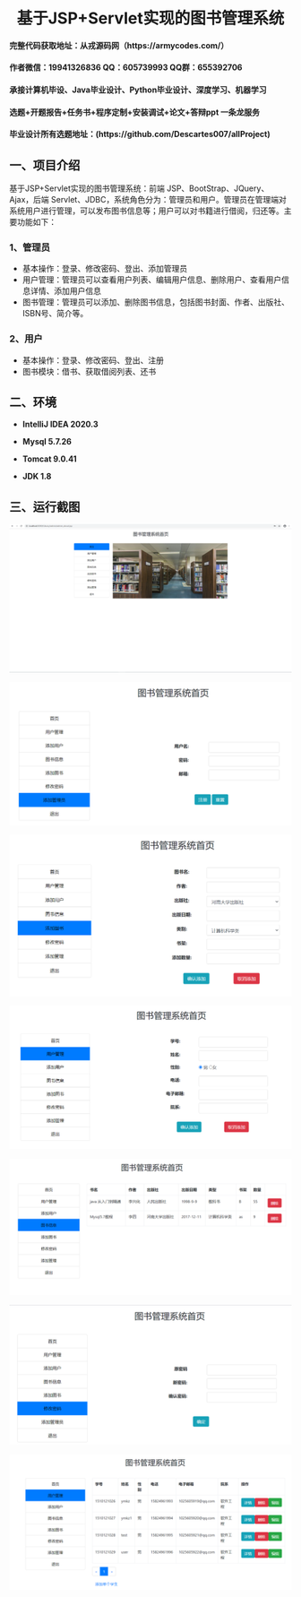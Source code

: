 <p><h1 align="center">基于JSP+Servlet实现的图书管理系统</h1></p>

<h4> 完整代码获取地址：从戎源码网（https://armycodes.com/） </h4>
<h4> 作者微信：19941326836 QQ：605739993 QQ群：655392706 </h4>
<h4> 承接计算机毕设、Java毕业设计、Python毕业设计、深度学习、机器学习 </h4>
<h4> 选题+开题报告+任务书+程序定制+安装调试+论文+答辩ppt 一条龙服务 </h4>
<h4> 毕业设计所有选题地址：(https://github.com/Descartes007/allProject) </h4>

## 一、项目介绍

基于JSP+Servlet实现的图书管理系统：前端 JSP、BootStrap、JQuery、Ajax，后端 Servlet、JDBC，系统角色分为：管理员和用户。管理员在管理端对系统用户进行管理，可以发布图书信息等；用户可以对书籍进行借阅，归还等。主要功能如下：

### 1、管理员

- 基本操作：登录、修改密码、登出、添加管理员
- 用户管理：管理员可以查看用户列表、编辑用户信息、删除用户、查看用户信息详情、添加用户信息
- 图书管理：管理员可以添加、删除图书信息，包括图书封面、作者、出版社、ISBN号、简介等。

### 2、用户

- 基本操作：登录、修改密码、登出、注册
- 图书模块：借书、获取借阅列表、还书

## 二、环境

- <b>IntelliJ IDEA 2020.3</b>

- <b>Mysql 5.7.26</b>

- <b>Tomcat 9.0.41</b>

- <b>JDK 1.8</b>


## 三、运行截图
![](screenshot/1.png)

![](screenshot/2.png)

![](screenshot/3.png)

![](screenshot/4.png)

![](screenshot/5.png)

![](screenshot/6.png)

![](screenshot/7.png)
